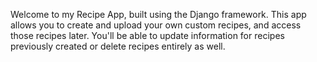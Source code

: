 Welcome to my Recipe App, built using the Django framework. This app allows you to create and upload your own custom recipes, and access those recipes later. You'll be able to update information for recipes previously created or delete recipes entirely as well.
